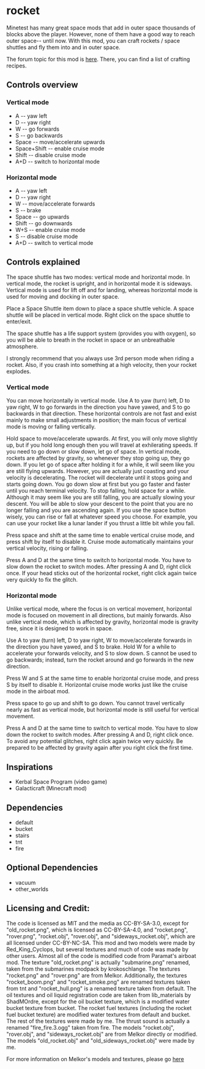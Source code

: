 # rocket

Minetest has many great space mods that add in outer space thousands of blocks above the player. However, none of them have a good way to reach outer space-- until now. With this mod, you can craft rockets / space shuttles and fly them into and in outer space.

The forum topic for this mod is [here](https://forum.minetest.net/viewtopic.php?f=9&t=23120). There, you can find a list of crafting recipes.

## Controls overview

### Vertical mode
* A -- yaw left
* D -- yaw right
* W -- go forwards
* S -- go backwards
* Space -- move/accelerate upwards
* Space+Shift -- enable cruise mode
* Shift -- disable cruise mode
* A+D -- switch to horizontal mode

### Horizontal mode
* A -- yaw left
* D -- yaw right
* W -- move/accelerate forwards
* S -- brake
* Space -- go upwards
* Shift -- go downwards
* W+S -- enable cruise mode
* S -- disable cruise mode
* A+D -- switch to vertical mode

## Controls explained

The space shuttle has two modes: vertical mode and horizontal mode. In vertical mode, the rocket is upright, and in horizontal mode it is sideways. Vertical mode is used for lift off and for landing, whereas horizontal mode is used for moving and docking in outer space.

Place a Space Shuttle item down to place a space shuttle vehicle. A space shuttle will be placed in vertical mode. Right click on the space shuttle to enter/exit.

The space shuttle has a life support system (provides you with oxygen), so you will be able to breath in the rocket in space or an unbreathable atmosphere.

I strongly recommend that you always use 3rd person mode when riding a rocket. Also, if you crash into something at a high velocity, then your rocket explodes.

### Vertical mode
You can move horizontally in vertical mode. Use A to yaw (turn) left, D to yaw right, W to go forwards in the direction you have yawed, and S to go backwards in that direction. These horizontal controls are not fast and exist mainly to make small adjustments in position; the main focus of vertical mode is moving or falling vertically.

Hold space to move/accelerate upwards. At first, you will only move slightly up, but if you hold long enough then you will travel at exhilerating speeds. If you need to go down or slow down, let go of space. In vertical mode, rockets are affected by gravity, so whenever they stop going up, they go down. If you let go of space after holding it for a while, it will seem like you are still flying upwards. However, you are actually just coasting and your velocity is decelerating. The rocket will decelerate until it stops going and starts going down. You go down slow at first but you go faster and faster until you reach terminal velocity. To stop falling, hold space for a while. Although it may seem like you are still falling, you are actually slowing your descent. You will be able to slow your descent to the point that you are no longer falling and you are ascending again. If you use the space button wisely, you can rise or fall at whatever speed you choose. For example, you can use your rocket like a lunar lander if you thrust a little bit while you fall.

Press space and shift at the same time to enable vertical cruise mode, and press shift by itself to disable it. Cruise mode automatically maintains your vertical velocity, rising or falling.

Press A and D at the same time to switch to horizontal mode. You have to slow down the rocket to switch modes. After pressing A and D, right click once. If your head sticks out of the horizontal rocket, right click again twice very quickly to fix the glitch.

### Horizontal mode
Unlike vertical mode, where the focus is on vertical movement, horizontal mode is focused on movement in all directions, but mainly forwards. Also unlike vertical mode, which is affected by gravity, horizontal mode is gravity free, since it is designed to work in space.

Use A to yaw (turn) left, D to yaw right, W to move/accelerate forwards in the direction you have yawed, and S to brake. Hold W for a while to accelerate your forwards velocity, and S to slow down. S cannot be used to go backwards; instead, turn the rocket around and go forwards in the new direction.

Press W and S at the same time to enable horizontal cruise mode, and press S by itself to disable it. Horizontal cruise mode works just like the cruise mode in the airboat mod.

Press space to go up and shift to go down. You cannot travel vertically nearly as fast as vertical mode, but horizontal mode is still useful for vertical movement.

Press A and D at the same time to switch to vertical mode. You have to slow down the rocket to switch modes. After pressing A and D, right click once. To avoid any potential glitches, right click again twice very quickly. Be prepared to be affected by gravity again after you right click the first time.

## Inspirations
* Kerbal Space Program (video game)
* Galacticraft (Minecraft mod)

## Dependencies
* default
* bucket
* stairs
* tnt
* fire

## Optional Dependencies
* vacuum
* other_worlds

## Licensing and Credit:
The code is licensed as MIT and the media as CC-BY-SA-3.0, except for "old_rocket.png", which is licensed as CC-BY-SA-4.0, and "rocket.png", "rover.png", "rocket.obj", "rover.obj", and "sideways_rocket.obj", which are all licensed under CC-BY-NC-SA.
This mod and two models were made by Red_King_Cyclops, but several textures and much of code was made by other users. Almost all of the code is modified code from Paramat's airboat mod. The texture "old_rocket.png" is actually "submarine.png" renamed, taken from the submarines modpack by krokoschlange. The textures "rocket.png" and "rover.png" are from Melkor. Additionally, the textures "rocket_boom.png" and "rocket_smoke.png" are renamed textures taken from tnt and "rocket_hull.png" is a renamed texture taken from default. The oil textures and oil liquid registration code are taken from lib_materials by ShadMOrdre, except for the oil bucket texture, which is a modified water bucket texture from bucket. The rocket fuel textures (including the rocket fuel bucket texture) are modified water textures from default and bucket. The rest of the textures were made by me. The thrust sound is actually a renamed "fire_fire.3.ogg" taken from fire. The models "rocket.obj", "rover.obj", and "sideways_rocket.obj" are from Melkor directly or modified. The models "old_rocket.obj" and "old_sideways_rocket.obj" were made by me.

For more information on Melkor's models and textures, please go [here](https://forum.minetest.net/viewtopic.php?p=362717#p362717)